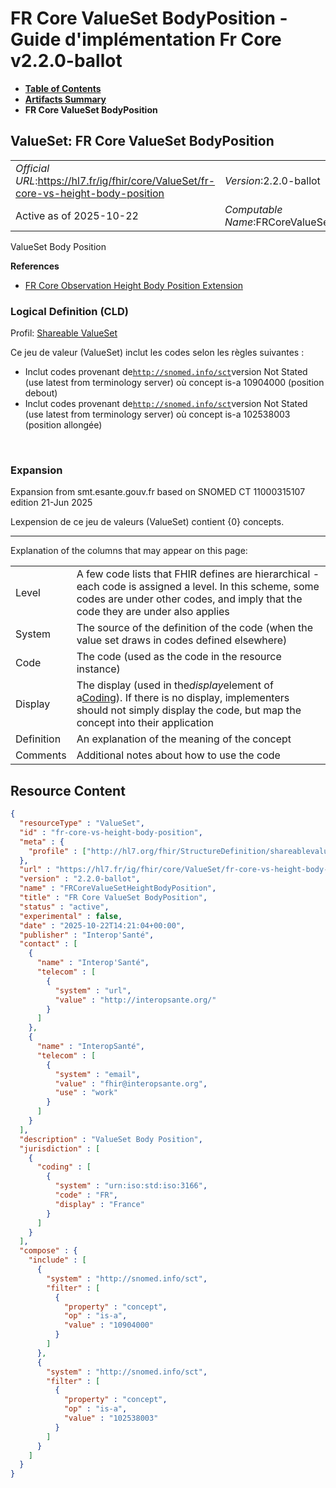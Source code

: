# FR Core ValueSet BodyPosition - Guide d'implémentation Fr Core v2.2.0-ballot

* [**Table of Contents**](toc.md)
* [**Artifacts Summary**](artifacts.md)
* **FR Core ValueSet BodyPosition**

## ValueSet: FR Core ValueSet BodyPosition 

| | |
| :--- | :--- |
| *Official URL*:https://hl7.fr/ig/fhir/core/ValueSet/fr-core-vs-height-body-position | *Version*:2.2.0-ballot |
| Active as of 2025-10-22 | *Computable Name*:FRCoreValueSetHeightBodyPosition |

 
ValueSet Body Position 

 **References** 

* [FR Core Observation Height Body Position Extension](StructureDefinition-fr-core-observation-height-body-position.md)

### Logical Definition (CLD)

Profil: [Shareable ValueSet](http://hl7.org/fhir/R4/shareablevalueset.html)

Ce jeu de valeur (ValueSet) inclut les codes selon les règles suivantes :

* Inclut codes provenant de[`http://snomed.info/sct`](http://www.snomed.org/)version Not Stated (use latest from terminology server) où concept is-a 10904000 (position debout)
* Inclut codes provenant de[`http://snomed.info/sct`](http://www.snomed.org/)version Not Stated (use latest from terminology server) où concept is-a 102538003 (position allongée)

 

### Expansion

Expansion from smt.esante.gouv.fr based on SNOMED CT 11000315107 edition 21-Jun 2025

Lexpension de ce jeu de valeurs (ValueSet) contient {0} concepts.

-------

 Explanation of the columns that may appear on this page: 

| | |
| :--- | :--- |
| Level | A few code lists that FHIR defines are hierarchical - each code is assigned a level. In this scheme, some codes are under other codes, and imply that the code they are under also applies |
| System | The source of the definition of the code (when the value set draws in codes defined elsewhere) |
| Code | The code (used as the code in the resource instance) |
| Display | The display (used in the*display*element of a[Coding](http://hl7.org/fhir/R4/datatypes.html#Coding)). If there is no display, implementers should not simply display the code, but map the concept into their application |
| Definition | An explanation of the meaning of the concept |
| Comments | Additional notes about how to use the code |



## Resource Content

```json
{
  "resourceType" : "ValueSet",
  "id" : "fr-core-vs-height-body-position",
  "meta" : {
    "profile" : ["http://hl7.org/fhir/StructureDefinition/shareablevalueset"]
  },
  "url" : "https://hl7.fr/ig/fhir/core/ValueSet/fr-core-vs-height-body-position",
  "version" : "2.2.0-ballot",
  "name" : "FRCoreValueSetHeightBodyPosition",
  "title" : "FR Core ValueSet BodyPosition",
  "status" : "active",
  "experimental" : false,
  "date" : "2025-10-22T14:21:04+00:00",
  "publisher" : "Interop'Santé",
  "contact" : [
    {
      "name" : "Interop'Santé",
      "telecom" : [
        {
          "system" : "url",
          "value" : "http://interopsante.org/"
        }
      ]
    },
    {
      "name" : "InteropSanté",
      "telecom" : [
        {
          "system" : "email",
          "value" : "fhir@interopsante.org",
          "use" : "work"
        }
      ]
    }
  ],
  "description" : "ValueSet Body Position",
  "jurisdiction" : [
    {
      "coding" : [
        {
          "system" : "urn:iso:std:iso:3166",
          "code" : "FR",
          "display" : "France"
        }
      ]
    }
  ],
  "compose" : {
    "include" : [
      {
        "system" : "http://snomed.info/sct",
        "filter" : [
          {
            "property" : "concept",
            "op" : "is-a",
            "value" : "10904000"
          }
        ]
      },
      {
        "system" : "http://snomed.info/sct",
        "filter" : [
          {
            "property" : "concept",
            "op" : "is-a",
            "value" : "102538003"
          }
        ]
      }
    ]
  }
}

```

